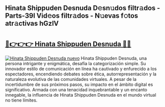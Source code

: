 ## Hinata Shippuden Desnuda D𝚎sn𝚞dos filtr𝚊dos - Parts-39l Vid𝚎os filtr𝚊dos - N𝚞evas f𝚘tos atr𝚊ctivas hGzlV

# <h2><a href="http://mbcbol.tromn.icu/?c=Hinata+Shippuden+Desnuda">🔗👉👉👉 Hinata Shippuden Desnuda 🔗🔗</a></h2>

[![Hinata Shippuden Desnuda nuevo](https://i.imgur.com/pEAQMta.gif)](http://mbcbol.tromn.icu/?c=Hinata+Shippuden+Desnuda)
Hinata Shippuden Desnuda, una persona intrigante y enigmática, desafía la categorización simple. Su innovador estilo de comunicación en línea ha cautivado y enfurecido a los espectadores, encendiendo debates sobre ética, autorrepresentación y la naturaleza evolutiva de las comunidades virtuales. A pesar de la incertidumbre de sus próximos pasos, su impacto en el ámbito digital es significativo. Armada con una tenacidad inquebrantable y un encanto innegable, la influencia de Hinata Shippuden Desnuda en el mundo virtual no tiene límites.

